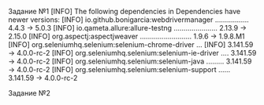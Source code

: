 Задание №1
[INFO] The following dependencies in Dependencies have newer versions:
[INFO]   io.github.bonigarcia:webdrivermanager ................. 4.4.3 -> 5.0.3
[INFO]   io.qameta.allure:allure-testng ...................... 2.13.9 -> 2.15.0
[INFO]   org.aspectj:aspectjweaver .......................... 1.9.6 -> 1.9.8.M1
[INFO]   org.seleniumhq.selenium:selenium-chrome-driver ...
[INFO]                                                   3.141.59 -> 4.0.0-rc-2
[INFO]   org.seleniumhq.selenium:selenium-ie-driver .... 3.141.59 -> 4.0.0-rc-2
[INFO]   org.seleniumhq.selenium:selenium-java ......... 3.141.59 -> 4.0.0-rc-2
[INFO]   org.seleniumhq.selenium:selenium-support ...... 3.141.59 -> 4.0.0-rc-2

Задание №2

